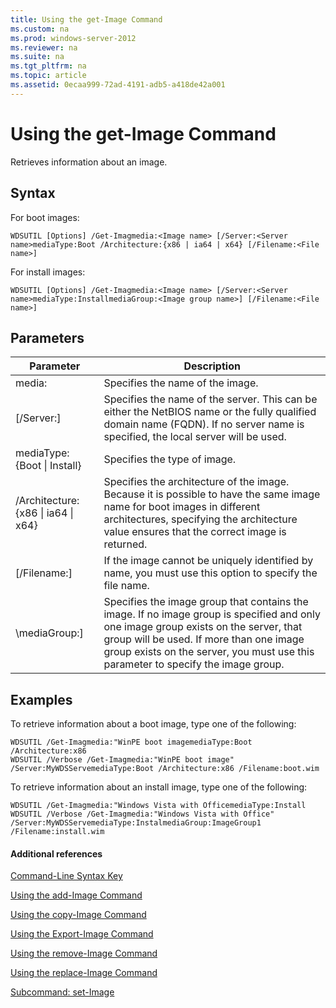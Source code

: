 ```yaml
---
title: Using the get-Image Command
ms.custom: na
ms.prod: windows-server-2012
ms.reviewer: na
ms.suite: na
ms.tgt_pltfrm: na
ms.topic: article
ms.assetid: 0ecaa999-72ad-4191-adb5-a418de42a001
---
```

# Using the get-Image Command
Retrieves information about an image.

## Syntax
For boot images:

```
WDSUTIL [Options] /Get-Imagmedia:<Image name> [/Server:<Server name>mediaType:Boot /Architecture:{x86 | ia64 | x64} [/Filename:<File name>]
```

For install images:

```
WDSUTIL [Options] /Get-Imagmedia:<Image name> [/Server:<Server name>mediaType:InstallmediaGroup:<Image group name>] [/Filename:<File name>]
```

## Parameters

|Parameter|Description|
|-------------|---------------|
media:<Image name>|Specifies the name of the image.|
|\[\/Server:<Server name>\]|Specifies the name of the server. This can be either the NetBIOS name or the fully qualified domain name \(FQDN\). If no server name is specified, the local server will be used.|
mediaType:{Boot &#124; Install}|Specifies the type of image.|
|\/Architecture:{x86 &#124; ia64 &#124; x64}|Specifies the architecture of the image. Because it is possible to have the same image name for boot images in different architectures, specifying the architecture value ensures that the correct image is returned.|
|\[\/Filename:<File name>\]|If the image cannot be uniquely identified by name, you must use this option to specify the file name.|
|\mediaGroup:<Image group name>\]|Specifies the image group that contains the image. If no image group is specified and only one image group exists on the server, that group will be used. If more than one image group exists on the server, you must use this parameter to specify the image group.|

## <a name="BKMK_examples"></a>Examples
To retrieve information about a boot image, type one of the following:

```
WDSUTIL /Get-Imagmedia:"WinPE boot imagemediaType:Boot /Architecture:x86
WDSUTIL /Verbose /Get-Imagmedia:"WinPE boot image" /Server:MyWDSServemediaType:Boot /Architecture:x86 /Filename:boot.wim

```

To retrieve information about an install image, type one of the following:

```
WDSUTIL /Get-Imagmedia:"Windows Vista with OfficemediaType:Install
WDSUTIL /Verbose /Get-Imagmedia:"Windows Vista with Office" /Server:MyWDSServemediaType:InstalmediaGroup:ImageGroup1 /Filename:install.wim
```

#### Additional references
[Command-Line Syntax Key](Command-Line-Syntax-Key.md)

[Using the add-Image Command](Using-the-add-Image-Command.md)

[Using the copy-Image Command](Using-the-copy-Image-Command.md)

[Using the Export-Image Command](Using-the-Export-Image-Command.md)

[Using the remove-Image Command](Using-the-remove-Image-Command.md)

[Using the replace-Image Command](Using-the-replace-Image-Command.md)

[Subcommand: set-Image](Subcommand--set-Image.md)


